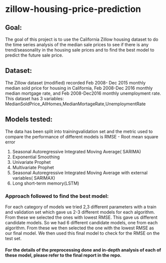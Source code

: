 # zillow-housing-price-prediction
## Goal:
The goal of this project is to use the California Zillow housing dataset to do the time series analysis of the median sale prices to see if there is any trend/seasonality in the housing sale prices and to find the best model to predict the future sale price. 

## Dataset:
The Zillow dataset (modified) recorded Feb 2008- Dec 2015 monthly median sold price for housing in California, Feb 2008-Dec 2016 monthly median mortgage rate, and Feb 2008-Dec2016 monthly unemployment rate. This dataset has 3 variables: MedianSoldPrice_AllHomes,MedianMortageRate,UnemploymentRate

## Models tested:
The data has been split into trainingvalidation set and the metric used to compare the performance of different models is  RMSE - Root mean square error

1. Seasonal Autoregressive Integrated Moving Average( SARIMA)
2. Exponential Smoothing
3. Univariate Prophet
4. Multivariate Prophet
5. Seasonal Autoregressive Integrated Moving Average with external variables( SARIMAX)
6. Long short-term memory(LSTM)

### Approach followed to find the best model:
For each category of models we tried 2,3 different parameters with a train and validation set which gave us 2-3 different models for each algorithm. From these we selected the ones with lowest RMSE. This gave us different candidate models. So we had 6 different candidate models, one from each algorithm. From these we then selected the one with the lowest RMSE as our final model. We then used this final model to check for the RMSE on the test set.

#### For the details of the preprocessing done and in-depth analysis of each of these model, please refer to the final report in the repo.
